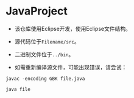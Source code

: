 # JavaProject

* 该仓库使用Eclipse开发，使用Eclipse文件结构。

* 源代码位于`Filename/src`。

* 二进制文件位于`../bin`。

* 如需重新编译源文件，可能出现错误，请尝试：


```
javac -encoding GBK file.java
```


```
java file
```

